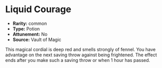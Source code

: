 
# Liquid Courage

* **Rarity:** common
* **Type:** Potion
* **Attunement:** No
* **Source:** Vault of Magic


This magical cordial is deep red and smells strongly of fennel. You have advantage on the next saving throw against being frightened. The effect ends after you make such a saving throw or when 1 hour has passed.
